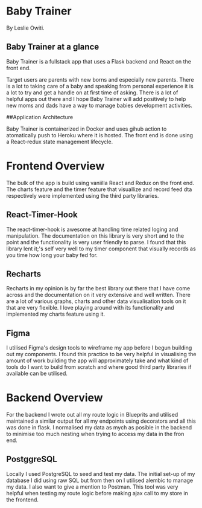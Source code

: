 # Baby Trainer

By Leslie Owiti.

## Baby Trainer at a glance

Baby Trainer is a fullstack app that uses a Flask backend and React on the front end.

Target users are parents with new borns and especially new parents. There is a lot to taking care of a baby and speaking from personal experience it is a lot to try and get a handle on at first time of asking. There is a lot of helpful apps out there and I hope Baby Trainer will add positively to help new moms and dads have a way to manage babies development activities.

##Application Architecture

Baby Trainer is containerized in Docker and uses gihub action to atomatically push to Heroku where it is hosted. The front end is done using a React-redux state management lifecycle. 

# Frontend Overview

The bulk of the app is build using vaniilla React and Redux on the front end. The charts feature and the timer feature that visuallize and record feed dta respectively were implemented using the third party libraries.

## React-Timer-Hook
The react-timer-hook is awesome at handling time related loging and manipulation. The documentation on this library is very short and to the point and the functionality is very user friendly to parse. I found that this library lent it;'s self very well to my timer component that visually records as you time how long your baby fed for.

## Recharts
Recharts in my opinion is by far the best library out there that I have come across and the documentation on it very extensive and well written. There are a lot of various graphs, charts and other data visualisation tools on it that are very flexible. I love playing around with its functionality and implemented my charts feature using it.

## Figma
I utilised Figma's design tools to wireframe my app before I begun building out my components. I found this practice to be very helpful in visualising the amount of work building the app will approximately take and what kind of tools do I want to build from scratch and where good third party libraries if available can be utilised.
 
 # Backend Overview
 For the backend I wrote out all my route logic in Blueprits and utilised maintained a similar output for all my endpoints using decorators and all this was done in flask. I normalised my data as mych as posible in the backend to minimise too much nesting when trying to access my data in the fron end.
 
 ## PostggreSQL
 Locally I used PostgreSQL to seed and test my data. The initial set-up of my database I did using raw SQL but from then on I utilised alembic to manage my data. I also want to give a mention to Postman. This tool was very helpful when testing my route logic before making ajax call to my store in the frontend.


